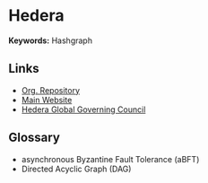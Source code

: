 # Hedera

**Keywords:** Hashgraph

## Links

- [Org. Repository](https://github.com/hashgraph)
- [Main Website](https://hedera.com)
- [Hedera Global Governing Council](https://hedera.com/council)

## Glossary

- asynchronous Byzantine Fault Tolerance (aBFT)
- Directed Acyclic Graph (DAG)
